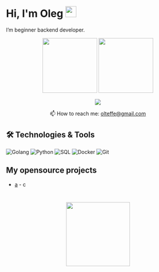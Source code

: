 # Hi, I'm Oleg <img src="https://raw.githubusercontent.com/MartinHeinz/MartinHeinz/master/wave.gif" width="30px">
I’m beginner backend developer.

<p align='center'>
   <a href="https://github-readme-stats.vercel.app/api?username=olteffe&show_icons=true&count_private=true"><img
           height=150
           src="https://github-readme-stats.vercel.app/api?username=olteffe&show_icons=true&count_private=true"/></a>
   <a href="https://github.com/olteffe/github-readme-stats"><img height=150
                                                                  src="https://github-readme-stats.vercel.app/api/top-langs/?username=olteffe&layout=compact"/></a>
</p>

<p align='center'>
   <a href="https://t.me/joinchat/VMc7fD0BY-k3MzQy">
       <img src="https://img.shields.io/badge/Telegram-2CA5E0?style=for-the-badge&logo=telegram&logoColor=white"/>
   </a>
<p align='center'>
   📫 How to reach me: <a href='mailto:olteffe@gmail.com'>olteffe@gmail.com</a>
</p>


## 🛠 Technologies & Tools
![Golang](https://img.shields.io/badge/-Golang-003f5c?style=for-the-badge&logo=go)
![Python](https://img.shields.io/badge/-Python-003f5c?style=for-the-badge&logo=python)
![SQL](https://img.shields.io/badge/-SQL-003f5c?style=for-the-badge&logo=postgresql)
![Docker](https://img.shields.io/badge/-Docker-003f5c?style=for-the-badge&logo=docker)
![Git](https://img.shields.io/badge/-Git-003f5c?style=for-the-badge&logo=git)

## My opensource projects

*   [a](https://github.com/javarushcommunity/javarush-telegrambot) - c


<div align="center" style="margin: 40px 0">
   <a href="https://github.com/olteffe/github-profile-views-counter">
       <img width="175px" src="https://komarev.com/ghpvc/?username=olteffe&color=blue">
   </a>
</div>
